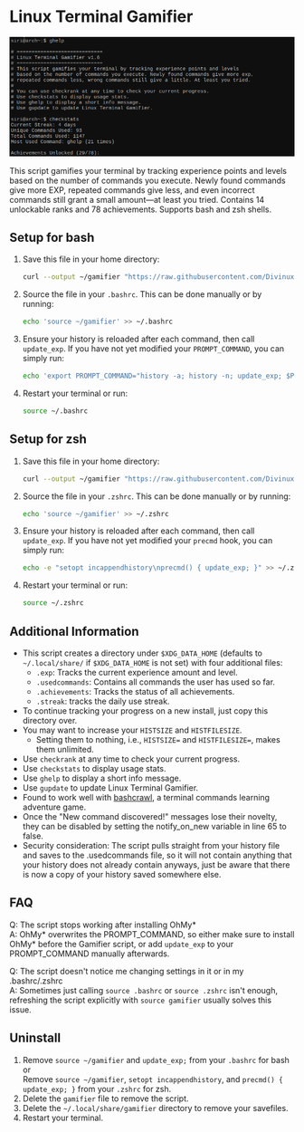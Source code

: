 # Linux Terminal Gamifier

![Description of the image](img/screenshot.png)


This script gamifies your terminal by tracking experience points and levels based on the number of commands you execute. Newly found commands give more EXP, repeated commands give less, and even incorrect commands still grant a small amount—at least you tried. Contains 14 unlockable ranks and 78 achievements. Supports bash and zsh shells.

## Setup for bash

1. Save this file in your home directory:
   ```bash
   curl --output ~/gamifier "https://raw.githubusercontent.com/Divinux/linux-terminal-gamifier/refs/heads/main/gamifier"
   ```
2. Source the file in your `.bashrc`. This can be done manually or by running:
   ```bash
   echo 'source ~/gamifier' >> ~/.bashrc
   ```
3. Ensure your history is reloaded after each command, then call `update_exp`. If you have not yet modified your `PROMPT_COMMAND`, you can simply run:
   ```bash
   echo 'export PROMPT_COMMAND="history -a; history -n; update_exp; $PROMPT_COMMAND"' >> ~/.bashrc
   ```
4. Restart your terminal or run:
   ```bash
   source ~/.bashrc
   ```

## Setup for zsh

1. Save this file in your home directory:
   ```bash
   curl --output ~/gamifier "https://raw.githubusercontent.com/Divinux/linux-terminal-gamifier/refs/heads/main/gamifier"
   ```
2. Source the file in your `.zshrc`. This can be done manually or by running:
   ```bash
   echo 'source ~/gamifier' >> ~/.zshrc
   ```
3. Ensure your history is reloaded after each command, then call `update_exp`. If you have not yet modified your `precmd` hook, you can simply run:
   ```bash
   echo -e "setopt incappendhistory\nprecmd() { update_exp; }" >> ~/.zshrc
   ```
4. Restart your terminal or run:
   ```bash
   source ~/.zshrc
   ```

## Additional Information

- This script creates a directory under `$XDG_DATA_HOME` (defaults to `~/.local/share/` if `$XDG_DATA_HOME` is not set) with four additional files:
  - `.exp`: Tracks the current experience amount and level.
  - `.usedcommands`: Contains all commands the user has used so far.
  - `.achievements`: Tracks the status of all achievements.
  - `.streak`: tracks the daily use streak.
- To continue tracking your progress on a new install, just copy this directory over.
- You may want to increase your `HISTSIZE` and `HISTFILESIZE`.
  - Setting them to nothing, i.e., `HISTSIZE=` and `HISTFILESIZE=`, makes them unlimited.
- Use `checkrank` at any time to check your current progress.
- Use `checkstats` to display usage stats.
- Use `ghelp` to display a short info message.
- Use `gupdate` to update Linux Terminal Gamifier.
- Found to work well with [bashcrawl](https://gitlab.com/slackermedia/bashcrawl), a terminal commands learning adventure game.
- Once the "New command discovered!" messages lose their novelty, they can be disabled by setting the notify_on_new variable in line 65 to false.
- Security consideration: The script pulls straight from your history file and saves to the .usedcommands file, so it will not contain anything that your history does not already contain anyways, just be aware that there is now a copy of your history saved somewhere else.

## FAQ

Q: The script stops working after installing OhMy*  
A: OhMy* overwrites the PROMPT_COMMAND, so either make sure to install OhMy* before the Gamifier script, or add `update_exp` to your PROMPT_COMMAND manually afterwards.

Q: The script doesn't notice me changing settings in it or in my .bashrc/.zshrc  
A: Sometimes just calling `source .bashrc` or `source .zshrc` isn't enough, refreshing the script explicitly with `source gamifier` usually solves this issue.

## Uninstall

1. Remove `source ~/gamifier` and `update_exp;` from your `.bashrc` for bash or  
   Remove `source ~/gamifier`, `setopt incappendhistory`, and `precmd() { update_exp; }` from your `.zshrc` for zsh.
2. Delete the `gamifier` file to remove the script.
3. Delete the `~/.local/share/gamifier` directory to remove your savefiles.
4. Restart your terminal.


